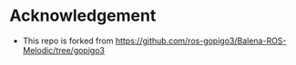 # Acknowledgement

* This repo is forked from https://github.com/ros-gopigo3/Balena-ROS-Melodic/tree/gopigo3
